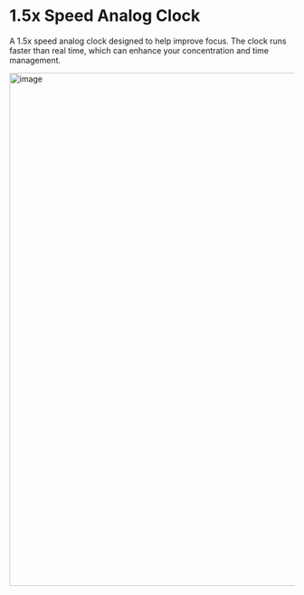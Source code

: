 # 1.5x Speed Analog Clock

A 1.5x speed analog clock designed to help improve focus. The clock runs faster than real time, which can enhance your concentration and time management.

<img width="931" height="905" alt="image" src="https://github.com/user-attachments/assets/6f71701f-6aa0-4071-8187-bd59b467650b" />

